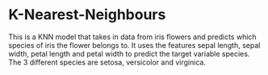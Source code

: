 # K-Nearest-Neighbours
This is a KNN model that takes in data from iris flowers and predicts which species of iris the flower belongs to. It uses the features sepal length, sepal width, petal length and petal width to predict the target variable species. The 3 different species are setosa, versicolor and virginica. 
